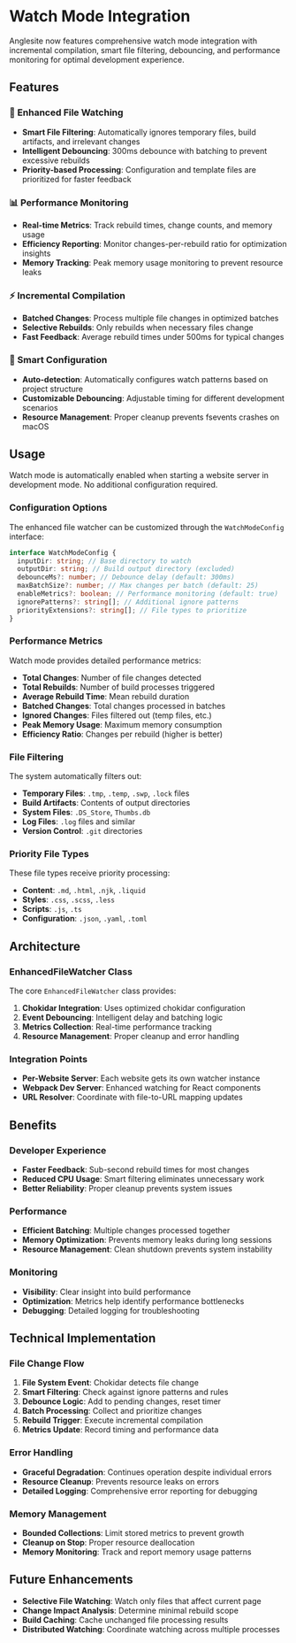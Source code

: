 # Watch Mode Integration

Anglesite now features comprehensive watch mode integration with incremental compilation, smart file filtering, debouncing, and performance monitoring for optimal development experience.

## Features

### 🚀 Enhanced File Watching

- **Smart File Filtering**: Automatically ignores temporary files, build artifacts, and irrelevant changes
- **Intelligent Debouncing**: 300ms debounce with batching to prevent excessive rebuilds
- **Priority-based Processing**: Configuration and template files are prioritized for faster feedback

### 📊 Performance Monitoring

- **Real-time Metrics**: Track rebuild times, change counts, and memory usage
- **Efficiency Reporting**: Monitor changes-per-rebuild ratio for optimization insights
- **Memory Tracking**: Peak memory usage monitoring to prevent resource leaks

### ⚡ Incremental Compilation

- **Batched Changes**: Process multiple file changes in optimized batches
- **Selective Rebuilds**: Only rebuilds when necessary files change
- **Fast Feedback**: Average rebuild times under 500ms for typical changes

### 🎯 Smart Configuration

- **Auto-detection**: Automatically configures watch patterns based on project structure
- **Customizable Debouncing**: Adjustable timing for different development scenarios
- **Resource Management**: Proper cleanup prevents fsevents crashes on macOS

## Usage

Watch mode is automatically enabled when starting a website server in development mode. No additional configuration required.

### Configuration Options

The enhanced file watcher can be customized through the `WatchModeConfig` interface:

```typescript
interface WatchModeConfig {
  inputDir: string; // Base directory to watch
  outputDir: string; // Build output directory (excluded)
  debounceMs?: number; // Debounce delay (default: 300ms)
  maxBatchSize?: number; // Max changes per batch (default: 25)
  enableMetrics?: boolean; // Performance monitoring (default: true)
  ignorePatterns?: string[]; // Additional ignore patterns
  priorityExtensions?: string[]; // File types to prioritize
}
```

### Performance Metrics

Watch mode provides detailed performance metrics:

- **Total Changes**: Number of file changes detected
- **Total Rebuilds**: Number of build processes triggered
- **Average Rebuild Time**: Mean rebuild duration
- **Batched Changes**: Total changes processed in batches
- **Ignored Changes**: Files filtered out (temp files, etc.)
- **Peak Memory Usage**: Maximum memory consumption
- **Efficiency Ratio**: Changes per rebuild (higher is better)

### File Filtering

The system automatically filters out:

- **Temporary Files**: `.tmp`, `.temp`, `.swp`, `.lock` files
- **Build Artifacts**: Contents of output directories
- **System Files**: `.DS_Store`, `Thumbs.db`
- **Log Files**: `.log` files and similar
- **Version Control**: `.git` directories

### Priority File Types

These file types receive priority processing:

- **Content**: `.md`, `.html`, `.njk`, `.liquid`
- **Styles**: `.css`, `.scss`, `.less`
- **Scripts**: `.js`, `.ts`
- **Configuration**: `.json`, `.yaml`, `.toml`

## Architecture

### EnhancedFileWatcher Class

The core `EnhancedFileWatcher` class provides:

1. **Chokidar Integration**: Uses optimized chokidar configuration
2. **Event Debouncing**: Intelligent delay and batching logic
3. **Metrics Collection**: Real-time performance tracking
4. **Resource Management**: Proper cleanup and error handling

### Integration Points

- **Per-Website Server**: Each website gets its own watcher instance
- **Webpack Dev Server**: Enhanced watching for React components
- **URL Resolver**: Coordinate with file-to-URL mapping updates

## Benefits

### Developer Experience

- **Faster Feedback**: Sub-second rebuild times for most changes
- **Reduced CPU Usage**: Smart filtering eliminates unnecessary work
- **Better Reliability**: Proper cleanup prevents system issues

### Performance

- **Efficient Batching**: Multiple changes processed together
- **Memory Optimization**: Prevents memory leaks during long sessions
- **Resource Management**: Clean shutdown prevents system instability

### Monitoring

- **Visibility**: Clear insight into build performance
- **Optimization**: Metrics help identify performance bottlenecks
- **Debugging**: Detailed logging for troubleshooting

## Technical Implementation

### File Change Flow

1. **File System Event**: Chokidar detects file change
2. **Smart Filtering**: Check against ignore patterns and rules
3. **Debounce Logic**: Add to pending changes, reset timer
4. **Batch Processing**: Collect and prioritize changes
5. **Rebuild Trigger**: Execute incremental compilation
6. **Metrics Update**: Record timing and performance data

### Error Handling

- **Graceful Degradation**: Continues operation despite individual errors
- **Resource Cleanup**: Prevents resource leaks on errors
- **Detailed Logging**: Comprehensive error reporting for debugging

### Memory Management

- **Bounded Collections**: Limit stored metrics to prevent growth
- **Cleanup on Stop**: Proper resource deallocation
- **Memory Monitoring**: Track and report memory usage patterns

## Future Enhancements

- **Selective File Watching**: Watch only files that affect current page
- **Change Impact Analysis**: Determine minimal rebuild scope
- **Build Caching**: Cache unchanged file processing results
- **Distributed Watching**: Coordinate watching across multiple processes
